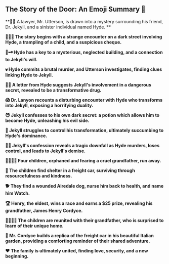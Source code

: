 ## The Story of the Door: An Emoji Summary 🚪

**🕵️‍♀️  A lawyer, Mr. Utterson,  is drawn into a mystery surrounding his friend, Dr. Jekyll, and a sinister individual named Hyde.  **

**🚶‍♂️🚶 The story begins with a strange encounter on a dark street involving Hyde, a trampling of a child, and a suspicious cheque.**

**🔑🗝️ Hyde has a key to a mysterious, neglected building, and a connection to Jekyll's will.**

**💀  Hyde commits a brutal murder, and Utterson investigates, finding clues linking Hyde to Jekyll.**

**💊💉 A letter from Hyde suggests Jekyll's involvement in a dangerous secret, revealed to be a transformative drug.**

**😱 Dr. Lanyon recounts a disturbing encounter with Hyde who transforms into Jekyll, exposing a horrifying duality.**

**😈  Jekyll confesses to his own dark secret: a potion which allows him to become Hyde, unleashing his evil side.**

**🔨  Jekyll struggles to control his transformation, ultimately succumbing to Hyde's dominance.**

**🏃‍♂️  Jekyll's confession reveals a tragic downfall as Hyde murders, loses control, and leads to Jekyll's demise.**

**👨‍👩‍👧‍👦 Four children, orphaned and fearing a cruel grandfather, run away.**

**🏡  The children find shelter in a freight car, surviving through resourcefulness and kindness.**

**🐕  They find a wounded Airedale dog, nurse him back to health, and name him Watch.**

**🏆  Henry, the eldest, wins a race and earns a $25 prize, revealing his grandfather, James Henry Cordyce.**

**👨‍👩‍👧‍👦  The children are reunited with their grandfather, who is surprised to learn of their unique home.**

**🎉  Mr. Cordyce builds a replica of the freight car in his beautiful Italian garden, providing a comforting reminder of their shared adventure.**

**❤️  The family is ultimately united, finding love, security, and a new beginning.** 
